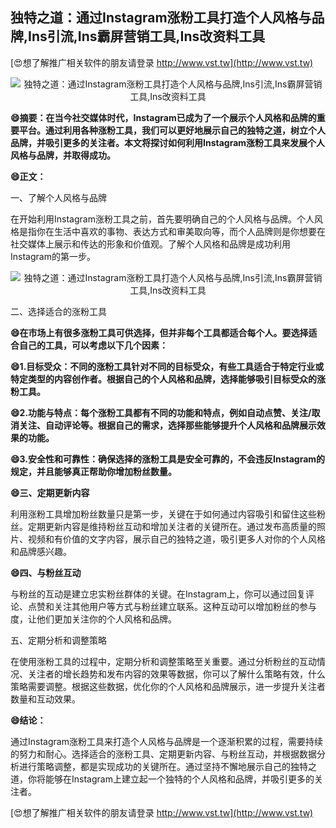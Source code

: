 ## **独特之道：通过Instagram涨粉工具打造个人风格与品牌,Ins引流,Ins霸屏营销工具,Ins改资料工具**

[😍想了解推广相关软件的朋友请登录 http://www.vst.tw](http://www.vst.tw)

 <center><img src="https://vst.tw/MP4/tuiguang/png/2.png" alt="独特之道：通过Instagram涨粉工具打造个人风格与品牌,Ins引流,Ins霸屏营销工具,Ins改资料工具"></center>

**😄摘要：在当今社交媒体时代，Instagram已成为了一个展示个人风格和品牌的重要平台。通过利用各种涨粉工具，我们可以更好地展示自己的独特之道，树立个人品牌，并吸引更多的关注者。本文将探讨如何利用Instagram涨粉工具来发展个人风格与品牌，并取得成功。**

**😄正文：**

一、了解个人风格与品牌

在开始利用Instagram涨粉工具之前，首先要明确自己的个人风格与品牌。个人风格是指你在生活中喜欢的事物、表达方式和审美取向等，而个人品牌则是你想要在社交媒体上展示和传达的形象和价值观。了解个人风格和品牌是成功利用Instagram的第一步。

 <center><img src="https://vst.tw/MP4/tuiguang/png/2.png" alt="独特之道：通过Instagram涨粉工具打造个人风格与品牌,Ins引流,Ins霸屏营销工具,Ins改资料工具"></center>

二、选择适合的涨粉工具

**😄在市场上有很多涨粉工具可供选择，但并非每个工具都适合每个人。要选择适合自己的工具，可以考虑以下几个因素：**

**😄1.目标受众：不同的涨粉工具针对不同的目标受众，有些工具适合于特定行业或特定类型的内容创作者。根据自己的个人风格和品牌，选择能够吸引目标受众的涨粉工具。**

**😄2.功能与特点：每个涨粉工具都有不同的功能和特点，例如自动点赞、关注/取消关注、自动评论等。根据自己的需求，选择那些能够提升个人风格和品牌展示效果的功能。**

**😄3.安全性和可靠性：确保选择的涨粉工具是安全可靠的，不会违反Instagram的规定，并且能够真正帮助你增加粉丝数量。**

**😄三、定期更新内容**

利用涨粉工具增加粉丝数量只是第一步，关键在于如何通过内容吸引和留住这些粉丝。定期更新内容是维持粉丝互动和增加关注者的关键所在。通过发布高质量的照片、视频和有价值的文字内容，展示自己的独特之道，吸引更多人对你的个人风格和品牌感兴趣。

**😄四、与粉丝互动**

与粉丝的互动是建立忠实粉丝群体的关键。在Instagram上，你可以通过回复评论、点赞和关注其他用户等方式与粉丝建立联系。这种互动可以增加粉丝的参与度，让他们更加关注你的个人风格和品牌。

五、定期分析和调整策略

在使用涨粉工具的过程中，定期分析和调整策略至关重要。通过分析粉丝的互动情况、关注者的增长趋势和发布内容的效果等数据，你可以了解什么策略有效，什么策略需要调整。根据这些数据，优化你的个人风格和品牌展示，进一步提升关注者数量和互动效果。

**😄结论：**

通过Instagram涨粉工具来打造个人风格与品牌是一个逐渐积累的过程，需要持续的努力和耐心。选择适合的涨粉工具、定期更新内容、与粉丝互动，并根据数据分析进行策略调整，都是实现成功的关键所在。通过坚持不懈地展示自己的独特之道，你将能够在Instagram上建立起一个独特的个人风格和品牌，并吸引更多的关注者。

[😍想了解推广相关软件的朋友请登录 http://www.vst.tw](http://www.vst.tw)



